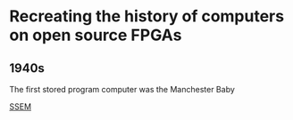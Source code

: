 # Recreating the history of computers on open source FPGAs

## 1940s

The first stored program computer was the Manchester Baby

[SSEM](https://www.youtube.com/watch?v=effNf-3IUxI)

